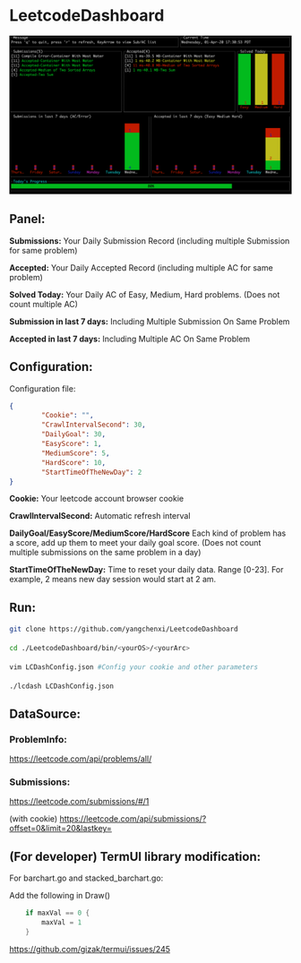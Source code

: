 # LeetcodeDashboard
![](./art.png)

## Panel:

**Submissions:** Your Daily Submission Record (including multiple Submission for same problem)

**Accepted:** Your Daily Accepted Record (including multiple AC for same problem)

**Solved Today:** Your Daily AC of Easy, Medium, Hard problems. (Does not count multiple AC)

**Submission in last 7 days:** Including Multiple Submission On Same Problem

**Accepted in last 7 days:** Including Multiple AC On Same Problem


## Configuration:

Configuration file:

```json
{
    	"Cookie": "",
    	"CrawlIntervalSecond": 30,
    	"DailyGoal": 30,
    	"EasyScore": 1,
    	"MediumScore": 5,
    	"HardScore": 10,
    	"StartTimeOfTheNewDay": 2
}
```

**Cookie:** Your leetcode account browser cookie

**CrawlIntervalSecond:** Automatic refresh interval

**DailyGoal/EasyScore/MediumScore/HardScore** Each kind of problem has a score, add up them to meet your daily goal score. (Does not count multiple submissions on the same problem in a day)

**StartTimeOfTheNewDay:** Time to reset your daily data. Range [0-23]. For example, 2 means new day session would start at 2 am.

## Run:

```bash
git clone https://github.com/yangchenxi/LeetcodeDashboard

cd ./LeetcodeDashboard/bin/<yourOS>/<yourArc>

vim LCDashConfig.json #Config your cookie and other parameters

./lcdash LCDashConfig.json
```

## DataSource:

### ProblemInfo:

https://leetcode.com/api/problems/all/


### Submissions:

https://leetcode.com/submissions/#/1


(with cookie) https://leetcode.com/api/submissions/?offset=0&limit=20&lastkey=




## (For developer) TermUI library modification:

For barchart.go and stacked_barchart.go:

Add the following in Draw()
```go
	if maxVal == 0 {
		maxVal = 1
	}
```

https://github.com/gizak/termui/issues/245
